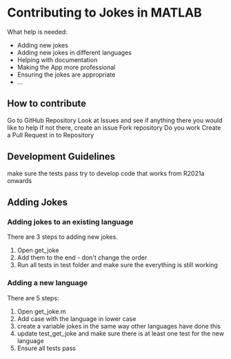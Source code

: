 # Contributing to Jokes in MATLAB

What help is needed:
* Adding new jokes
* Adding new jokes in different languages
* Helping with documentation
* Making the App more professional
* Ensuring the jokes are appropriate
* ...

  
## How to contribute
Go to GitHub Repository
Look at Issues and see if anything there you would like to help
If not there, create an issue
Fork repository
Do you work
Create a Pull Request in to Repository

## Development Guidelines
make sure the tests pass
try to develop code that works from R2021a onwards

## Adding Jokes

### Adding jokes to an existing language
There are 3 steps to adding new jokes.

1. Open get_joke
2. Add them to the end - don't change the order
3. Run all tests in test folder and make sure the everything is still working

### Adding a new language
There are 5 steps:

1. Open get_joke.m
2. Add case with the language in lower case
3. create a variable jokes in the same way other languages have done this
4. update test_get_joke and make sure there is at least one test for the new language
5. Ensure all tests pass
